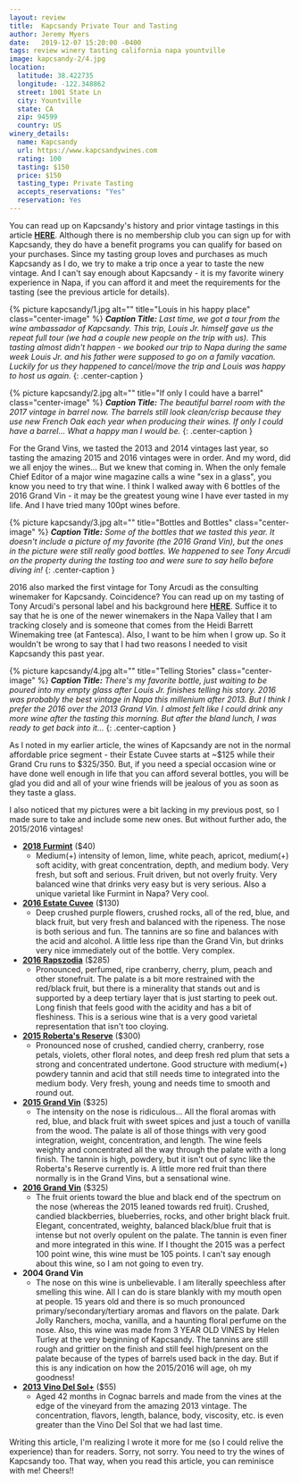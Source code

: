 ```yaml
---
layout: review
title:  Kapcsandy Private Tour and Tasting
author: Jeremy Myers
date:   2019-12-07 15:20:00 -0400
tags: review winery tasting california napa yountville
image: kapcsandy-2/4.jpg
location:
  latitude: 38.422735
  longitude: -122.348862
  street: 1001 State Ln
  city: Yountville
  state: CA
  zip: 94599
  country: US
winery_details:
  name: Kapcsandy
  url: https://www.kapcsandywines.com
  rating: 100
  tasting: $150
  price: $150
  tasting_type: Private Tasting
  accepts_reservations: "Yes" 
  reservation: Yes
---
```

You can read up on Kapcsandy's history and prior vintage tastings in this article [**HERE**](https://www.winesbyjeremy.com/2018/07/21/kapcsandy_private_tasting.html).  Although there is no membership club you can sign up for with Kapcsandy, they do have a benefit programs you can qualify for based on your purchases.  Since my tasting group loves and purchases as much Kapcsandy as I do, we try to make a trip once a year to taste the new vintage.  And I can't say enough about Kapcsandy - it is my favorite winery experience in Napa, if you can afford it and meet the requirements for the tasting (see the previous article for details).  

{% picture kapcsandy/1.jpg alt="" title="Louis in his happy place" class="center-image" %}
***Caption Title:*** *Last time, we got a tour from the wine ambassador of Kapcsandy.  This trip, Louis Jr. himself gave us the repeat full tour (we had a couple new people on the trip with us).  This tasting almost didn't happen - we booked our trip to Napa during the same week Louis Jr. and his father were supposed to go on a family vacation.  Luckily for us they happened to cancel/move the trip and Louis was happy to host us again.*
{: .center-caption }

{% picture kapcsandy/2.jpg alt="" title="If only I could have a barrel" class="center-image" %}
***Caption Title:*** *The beautiful barrel room with the 2017 vintage in barrel now.  The barrels still look clean/crisp because they use new French Oak each year when producing their wines.  If only I could have a barrel...  What a happy man I would be.*
{: .center-caption }

For the Grand Vins, we tasted the 2013 and 2014 vintages last year, so tasting the amazing 2015 and 2016 vintages were in order.  And my word, did we all enjoy the wines...  But we knew that coming in.  When the only female Chief Editor of a major wine magazine calls a wine "sex in a glass", you know you need to try that wine.  I think I walked away with 6 bottles of the 2016 Grand Vin - it may be the greatest young wine I have ever tasted in my life.  And I have tried many 100pt wines before.  

{% picture kapcsandy/3.jpg alt="" title="Bottles and Bottles" class="center-image" %}
***Caption Title:*** *Some of the bottles that we tasted this year.  It doesn't include a picture of my favorite (the 2016 Grand Vin), but the ones in the picture were still really good bottles.  We happened to see Tony Arcudi on the property during the tasting too and were sure to say hello before diving in!*
{: .center-caption }

2016 also marked the first vintage for Tony Arcudi as the consulting winemaker for Kapcsandy.  Coincidence?  You can read up on my tasting of Tony Arcudi's personal label and his background here [**HERE**](https://www.winesbyjeremy.com/2019/07/27/tony_arcudi_private_tasting.html).  Suffice it to say that he is one of the newer winemakers in the Napa Valley that I am tracking closely and is someone that comes from the Heidi Barrett Winemaking tree (at Fantesca).  Also, I want to be him when I grow up.  So it wouldn't be wrong to say that I had two reasons I needed to visit Kapcsandy this past year.  

{% picture kapcsandy/4.jpg alt="" title="Telling Stories" class="center-image" %}
***Caption Title:*** *There's my favorite bottle, just waiting to be poured into my empty glass after Louis Jr. finishes telling his story.  2016 was probably the best vintage in Napa this millenium after 2013.  But I think I prefer the 2016 over the 2013 Grand Vin.  I almost felt like I could drink any more wine after the tasting this morning.  But after the bland lunch, I was ready to get back into it...*
{: .center-caption }

As I noted in my earlier article, the wines of Kapcsandy are not in the normal affordable price segment - their Estate Cuvee starts at ~$125 while their Grand Cru runs to $325/350.  But, if you need a special occasion wine or have done well enough in life that you can afford several bottles, you will be glad you did and all of your wine friends will be jealous of you as soon as they taste a glass.

I also noticed that my pictures were a bit lacking in my previous post, so I made sure to take and include some new ones.  But without further ado, the 2015/2016 vintages!

* [**2018 Furmint**](https://www.kapcsandywines.com/wines/2018-Furmint) ($40)
  * Medium(+) intensity of lemon, lime, white peach, apricot, medium(+) soft acidity, with great concentration, depth, and medium body.  Very fresh, but soft and serious.  Fruit driven, but not overly fruity.  Very balanced wine that drinks very easy but is very serious.  Also a unique varietal like Furmint in Napa?  Very cool.
* [**2016 Estate Cuvee**](https://www.kapcsandywines.com/wines/2016-Estate-Cuv-e-Cabernet-Sauvignon) ($130)
  * Deep crushed purple flowers, crushed rocks, all of the red, blue, and black fruit, but very fresh and balanced with the ripeness.  The nose is both serious and fun.  The tannins are so fine and balances with the acid and alcohol.  A little less ripe than the Grand Vin, but drinks very nice immediately out of the bottle.  Very complex.
* [**2016 Rapszodia**](https://www.kapcsandywines.com/wines/2016-Rapszodia) ($285)
  * Pronounced, perfumed, ripe cranberry, cherry, plum, peach and other stonefruit.  The palate is a bit more restrained with the red/black fruit, but there is a minerality that stands out and is supported by a deep tertiary layer that is just starting to peek out.  Long finish that feels good with the acidity and has a bit of fleshiness.  This is a serious wine that is a very good varietal representation that isn't too cloying.
* [**2015 Roberta's Reserve**](https://www.kapcsandywines.com/wines/2015-Roberta-s-Reserve) ($300)
  * Pronounced nose of crushed, candied cherry, cranberry, rose petals, violets, other floral notes, and deep fresh red plum that sets a strong and concentrated undertone.  Good structure with medium(+) powdery tannin and acid that still needs time to integrated into the medium body.  Very fresh, young and needs time to smooth and round out.
* [**2015 Grand Vin**](https://www.kapcsandywines.com/wines/2015-Cabernet-Sauvignon-Grand-Vin) ($325)
  * The intensity on the nose is ridiculous...  All the floral aromas with red, blue, and black fruit with sweet spices and just a touch of vanilla from the wood.  The palate is all of those things with very good integration, weight, concentration, and length.  The wine feels weighty and concentrated all the way through the palate with a long finish.  The tannin is high, powdery, but it isn't out of sync like the Roberta's Reserve currently is.  A little more red fruit than there normally is in the Grand Vins, but a sensational wine.
* [**2016 Grand Vin**](https://www.kapcsandywines.com/wines/2016-Cabernet-Sauvignon-Grand-Vin) ($325)
  * The fruit orients toward the blue and black end of the spectrum on the nose (whereas the 2015 leaned towards red fruit).  Crushed, candied blackberries, blueberries, rocks, and other bright black fruit.  Elegant, concentrated, weighty, balanced black/blue fruit that is intense but not overly opulent on the palate.  The tannin is even finer and more integrated in this wine.  If I thought the 2015 was a perfect 100 point wine, this wine must be 105 points.  I can't say enough about this wine, so I am not going to even try.
* **2004 Grand Vin**
  * The nose on this wine is unbelievable.  I am literally speechless after smelling this wine.  All I can do is stare blankly with my mouth open at people.  15 years old and there is so much pronounced primary/secondary/tertiary aromas and flavors on the palate.  Dark Jolly Ranchers, mocha, vanilla, and a haunting floral perfume on the nose.  Also, this wine was made from 3 YEAR OLD VINES by Helen Turley at the very beginning of Kapcsandy.  The tannins are still rough and grittier on the finish and still feel high/present on the palate because of the types of barrels used back in the day.  But if this is any indication on how the 2015/2016 will age, oh my goodness!
* [**2013 Vino Del Sol+**](https://www.kapcsandywines.com/wines/2013-Vino-del-Sol) ($55)
  * Aged 42 months in Cognac barrels and made from the vines at the edge of the vineyard from the amazing 2013 vintage.  The concentration, flavors, length, balance, body, viscosity, etc. is even greater than the Vino Del Sol that we had last time.

Writing this article, I'm realizing I wrote it more for me (so I could relive the experience) than for readers.  Sorry, not sorry.  You need to try the wines of Kapcsandy too.  That way, when you read this article, you can reminisce with me!  Cheers!!
